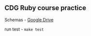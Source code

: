 ## CDG Ruby course practice

Schemas - [Google Drive](https://drive.google.com/drive/folders/1q4Qjx_KS5TYNYM-CfPBDK6HcesPyXZie?usp=sharing)

run test - ```make test```
